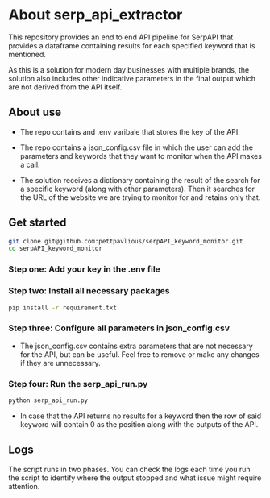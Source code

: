 # About serp_api_extractor

This repository provides an end to end API pipeline for SerpAPI that provides a dataframe containing results for each specified keyword that is mentioned.

As this is a solution for modern day businesses with multiple brands, the solution also includes other indicative parameters in the final output which are not derived from the API itself.


## About use

- The repo contains and .env varibale that stores the key of the API.


- The repo contains a json_config.csv file in which the user can add the parameters and keywords that they want to monitor when the API makes a call.


- The solution receives a dictionary containing the result of the search for a specific keyword (along with other parameters). Then it searches for the URL of the website we are trying to monitor for and retains only that.

## Get started

```bash
git clone git@github.com:pettpavlious/serpAPI_keyword_monitor.git
cd serpAPI_keyword_monitor
```

### Step one: Add your key in the .env file

### Step two: Install all necessary packages

```bash
pip install -r requirement.txt
```
### Step three: Configure all parameters in json_config.csv

- The json_config.csv contains extra parameters that are not necessary for the API, but can be useful. Feel free to remove or make any changes if they are unnecessary.

### Step four: Run the serp_api_run.py
```bash
python serp_api_run.py 
```

- In case that the API returns no results for a keyword then the row of said keyword will contain 0 as the position along with the outputs of the API.

## Logs

The script runs in two phases. You can check the logs each time you run the script to identify where the output stopped and what issue might require attention.
